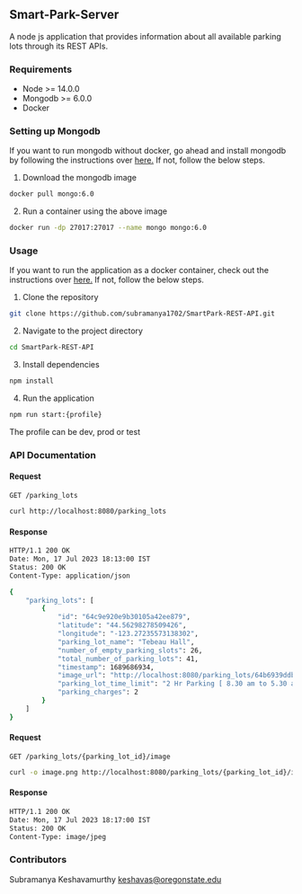 ## Smart-Park-Server

A node js application that provides information about all available parking lots through its REST APIs.

### Requirements

* Node >= 14.0.0
* Mongodb >= 6.0.0
* Docker

### Setting up Mongodb

If you want to run mongodb without docker, go ahead and install mongodb by following the instructions over [here.](https://www.mongodb.com/docs/manual/installation/)
If not, follow the below steps.


1. Download the mongodb image

```sh
docker pull mongo:6.0
```

2. Run a container using the above image

```sh
docker run -dp 27017:27017 --name mongo mongo:6.0
```


### Usage

If you want to run the application as a docker container, check out the instructions over [here.](https://github.com/subramanya1702/Smart-Park#iii-setting-up-nodejs-application)
If not, follow the below steps.

1. Clone the repository

```sh
git clone https://github.com/subramanya1702/SmartPark-REST-API.git
```

2. Navigate to the project directory

```sh
cd SmartPark-REST-API
```

3. Install dependencies

```sh
npm install
```

4. Run the application

```sh
npm run start:{profile}
```

The profile can be dev, prod or test

### API Documentation

#### Request

`GET /parking_lots`

```sh
curl http://localhost:8080/parking_lots
```

#### Response

```sh
HTTP/1.1 200 OK
Date: Mon, 17 Jul 2023 18:13:00 IST
Status: 200 OK
Content-Type: application/json

{
    "parking_lots": [
        {
            "id": "64c9e920e9b30105a42ee879",
            "latitude": "44.56298278509426",
            "longitude": "-123.27235573138302",
            "parking_lot_name": "Tebeau Hall",
            "number_of_empty_parking_slots": 26,
            "total_number_of_parking_lots": 41,
            "timestamp": 1689686934,
            "image_url": "http://localhost:8080/parking_lots/64b6939ddb1963c3c317dd20/image",
            "parking_lot_time_limit": "2 Hr Parking [ 8.30 am to 5.30 am]",
            "parking_charges": 2
        }
    ]
}
```

#### Request

`GET /parking_lots/{parking_lot_id}/image`

```sh
curl -o image.png http://localhost:8080/parking_lots/{parking_lot_id}/image
```

#### Response

```sh
HTTP/1.1 200 OK
Date: Mon, 17 Jul 2023 18:17:00 IST
Status: 200 OK
Content-Type: image/jpeg
```

### Contributors

Subramanya Keshavamurthy [keshavas@oregonstate.edu](mailto://keshavas@oregonstate.edu)
